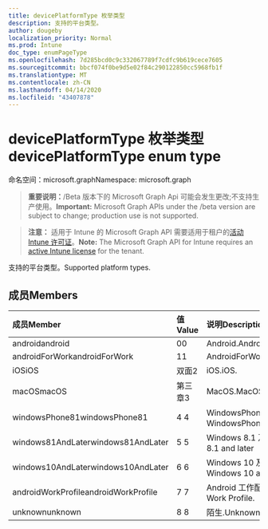 ```yaml
---
title: devicePlatformType 枚举类型
description: 支持的平台类型。
author: dougeby
localization_priority: Normal
ms.prod: Intune
doc_type: enumPageType
ms.openlocfilehash: 7d285bcd0c9c332067789f7cdfc9b619cece7605
ms.sourcegitcommit: bbcf074f0be9d5e02f84c290122850cc5968fb1f
ms.translationtype: MT
ms.contentlocale: zh-CN
ms.lasthandoff: 04/14/2020
ms.locfileid: "43407878"
---
```

# <a name="deviceplatformtype-enum-type"></a><span data-ttu-id="f5ca7-103">devicePlatformType 枚举类型</span><span class="sxs-lookup"><span data-stu-id="f5ca7-103">devicePlatformType enum type</span></span>

<span data-ttu-id="f5ca7-104">命名空间：microsoft.graph</span><span class="sxs-lookup"><span data-stu-id="f5ca7-104">Namespace: microsoft.graph</span></span>

> <span data-ttu-id="f5ca7-105">**重要说明：**/Beta 版本下的 Microsoft Graph Api 可能会发生更改;不支持生产使用。</span><span class="sxs-lookup"><span data-stu-id="f5ca7-105">**Important:** Microsoft Graph APIs under the /beta version are subject to change; production use is not supported.</span></span>

> <span data-ttu-id="f5ca7-106">**注意：** 适用于 Intune 的 Microsoft Graph API 需要适用于租户的[活动 Intune 许可证](https://go.microsoft.com/fwlink/?linkid=839381)。</span><span class="sxs-lookup"><span data-stu-id="f5ca7-106">**Note:** The Microsoft Graph API for Intune requires an [active Intune license](https://go.microsoft.com/fwlink/?linkid=839381) for the tenant.</span></span>

<span data-ttu-id="f5ca7-107">支持的平台类型。</span><span class="sxs-lookup"><span data-stu-id="f5ca7-107">Supported platform types.</span></span>

## <a name="members"></a><span data-ttu-id="f5ca7-108">成员</span><span class="sxs-lookup"><span data-stu-id="f5ca7-108">Members</span></span>
|<span data-ttu-id="f5ca7-109">成员</span><span class="sxs-lookup"><span data-stu-id="f5ca7-109">Member</span></span>|<span data-ttu-id="f5ca7-110">值</span><span class="sxs-lookup"><span data-stu-id="f5ca7-110">Value</span></span>|<span data-ttu-id="f5ca7-111">说明</span><span class="sxs-lookup"><span data-stu-id="f5ca7-111">Description</span></span>|
|:---|:---|:---|
|<span data-ttu-id="f5ca7-112">android</span><span class="sxs-lookup"><span data-stu-id="f5ca7-112">android</span></span>|<span data-ttu-id="f5ca7-113">0</span><span class="sxs-lookup"><span data-stu-id="f5ca7-113">0</span></span>|<span data-ttu-id="f5ca7-114">Android.</span><span class="sxs-lookup"><span data-stu-id="f5ca7-114">Android.</span></span>|
|<span data-ttu-id="f5ca7-115">androidForWork</span><span class="sxs-lookup"><span data-stu-id="f5ca7-115">androidForWork</span></span>|<span data-ttu-id="f5ca7-116">1</span><span class="sxs-lookup"><span data-stu-id="f5ca7-116">1</span></span>|<span data-ttu-id="f5ca7-117">AndroidForWork.</span><span class="sxs-lookup"><span data-stu-id="f5ca7-117">AndroidForWork.</span></span>|
|<span data-ttu-id="f5ca7-118">iOS</span><span class="sxs-lookup"><span data-stu-id="f5ca7-118">iOS</span></span>|<span data-ttu-id="f5ca7-119">双面</span><span class="sxs-lookup"><span data-stu-id="f5ca7-119">2</span></span>|<span data-ttu-id="f5ca7-120">iOS.</span><span class="sxs-lookup"><span data-stu-id="f5ca7-120">iOS.</span></span>|
|<span data-ttu-id="f5ca7-121">macOS</span><span class="sxs-lookup"><span data-stu-id="f5ca7-121">macOS</span></span>|<span data-ttu-id="f5ca7-122">第三章</span><span class="sxs-lookup"><span data-stu-id="f5ca7-122">3</span></span>|<span data-ttu-id="f5ca7-123">MacOS.</span><span class="sxs-lookup"><span data-stu-id="f5ca7-123">MacOS.</span></span>|
|<span data-ttu-id="f5ca7-124">windowsPhone81</span><span class="sxs-lookup"><span data-stu-id="f5ca7-124">windowsPhone81</span></span>|<span data-ttu-id="f5ca7-125">4 </span><span class="sxs-lookup"><span data-stu-id="f5ca7-125">4</span></span>|<span data-ttu-id="f5ca7-126">WindowsPhone 8.1。</span><span class="sxs-lookup"><span data-stu-id="f5ca7-126">WindowsPhone 8.1.</span></span>|
|<span data-ttu-id="f5ca7-127">windows81AndLater</span><span class="sxs-lookup"><span data-stu-id="f5ca7-127">windows81AndLater</span></span>|<span data-ttu-id="f5ca7-128">5 </span><span class="sxs-lookup"><span data-stu-id="f5ca7-128">5</span></span>|<span data-ttu-id="f5ca7-129">Windows 8.1 及更高版本</span><span class="sxs-lookup"><span data-stu-id="f5ca7-129">Windows 8.1 and later</span></span>|
|<span data-ttu-id="f5ca7-130">windows10AndLater</span><span class="sxs-lookup"><span data-stu-id="f5ca7-130">windows10AndLater</span></span>|<span data-ttu-id="f5ca7-131">6 </span><span class="sxs-lookup"><span data-stu-id="f5ca7-131">6</span></span>|<span data-ttu-id="f5ca7-132">Windows 10 及更高版本。</span><span class="sxs-lookup"><span data-stu-id="f5ca7-132">Windows 10 and later.</span></span>|
|<span data-ttu-id="f5ca7-133">androidWorkProfile</span><span class="sxs-lookup"><span data-stu-id="f5ca7-133">androidWorkProfile</span></span>|<span data-ttu-id="f5ca7-134">7 </span><span class="sxs-lookup"><span data-stu-id="f5ca7-134">7</span></span>|<span data-ttu-id="f5ca7-135">Android 工作配置文件。</span><span class="sxs-lookup"><span data-stu-id="f5ca7-135">Android Work Profile.</span></span>|
|<span data-ttu-id="f5ca7-136">unknown</span><span class="sxs-lookup"><span data-stu-id="f5ca7-136">unknown</span></span>|<span data-ttu-id="f5ca7-137">8 </span><span class="sxs-lookup"><span data-stu-id="f5ca7-137">8</span></span>|<span data-ttu-id="f5ca7-138">陌生.</span><span class="sxs-lookup"><span data-stu-id="f5ca7-138">Unknown.</span></span>|



